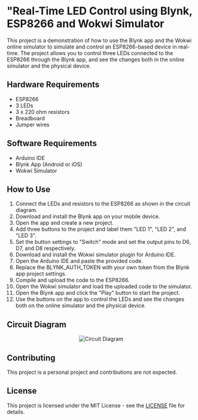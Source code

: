 <!DOCTYPE html>
<html>
<head>
</head>
<body>
	<h1>"Real-Time LED Control using Blynk, ESP8266 and Wokwi Simulator</h1>
	<p>This project is a demonstration of how to use the Blynk app and the Wokwi online simulator to simulate and control an ESP8266-based device in real-time. The project allows you to control three LEDs connected to the ESP8266 through the Blynk app, and see the changes both in the online simulator and the physical device.</p>

<h2>Hardware Requirements</h2>
<ul>
	<li>ESP8266</li>
	<li>3 LEDs</li>
	<li>3 x 220 ohm resistors</li>
	<li>Breadboard</li>
	<li>Jumper wires</li>
</ul>

<h2>Software Requirements</h2>
<ul>
	<li>Arduino IDE</li>
	<li>Blynk App (Android or iOS)</li>
	<li>Wokwi Simulator</li>
</ul>

<h2>How to Use</h2>
<ol>
	<li>Connect the LEDs and resistors to the ESP8266 as shown in the circuit diagram.</li>
	<li>Download and install the Blynk app on your mobile device.</li>
	<li>Open the app and create a new project.</li>
	<li>Add three buttons to the project and label them "LED 1", "LED 2", and "LED 3".</li>
	<li>Set the button settings to "Switch" mode and set the output pins to D6, D7, and D8 respectively.</li>
	<li>Download and install the Wokwi simulator plugin for Arduino IDE.</li>
	<li>Open the Arduino IDE and paste the provided code.</li>
	<li>Replace the BLYNK_AUTH_TOKEN with your own token from the Blynk app project settings.</li>
	<li>Compile and upload the code to the ESP8266.</li>
	<li>Open the Wokwi simulator and load the uploaded code to the simulator.</li>
	<li>Open the Blynk app and click the "Play" button to start the project.</li>
	<li>Use the buttons on the app to control the LEDs and see the changes both on the online simulator and the physical device.</li>
</ol>

<h2>Circuit Diagram</h2>
<p align="center">
	<img src="https://drive.google.com/uc?id=1cih0V0p-l1XZLlJjE1Ug7VjbSGwOyB7V" alt="Circuit Diagram">
</p>


<h2>Contributing</h2>
<p>This project is a personal project and contributions are not expected.</p>

<h2>License</h2>
<p>This project is licensed under the MIT License - see the <a href="LICENSE">LICENSE</a> file for details.</p>
</body>
</html>

